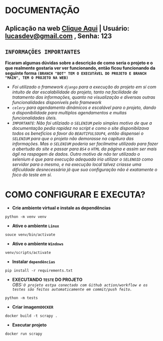 # DOCUMENTAÇÃO

## Aplicação na web [Clique Aqui](https://www.google.com.br) | Usuário: lucasdev@gmail.com , Senha: 123
## `INFORMAÇÕES IMPORTANTES`
**Ficaram algumas dúvidas sobre a descrição de como seria o projeto e o que realmente gostaria ver ver funcionando, então ficou funcionando da seguinte forma `(BRANCH "BOT" TEM O EXECUTÁVEL DO PROJETO E BRANCH "MAIN", TEM O PROJETO NA WEB)`**<br>
- *Foi utilizado o framework `django` para a execução do projeto em sí com intuíto de dar  escalabilidade do projeto, tanto na facilidade de tratamento das informações, quanto na visualização e diversas outras funcionalidades disponívels pelo framework*<br>
- *`celery` para agendamento dinámicos e escalável para o projeto, dando a disponibilidade para multiplos agendamentos e muitas funcionalidades úteis.*
- *`IMPORTANTE`: Não foi utilziado o `SELENIUM` pelo simples motivo de que a documentação pedia rapidez no script e como o site disponibilzava todos os benefícios a favor do `BEAUTIFULSOUP4`, então dispensei o `SELENIUM` para que o projeto não demorasse na capitura das informações. Mas o `SELENIUM` poderia ser facilmetne utilizado para fazer a abertuda do site e passar para `BS4` o `HTML` da página e assim ser mais ágil na raspagem de dados. Outro motivo de não ter utilizado o selenium é que para execução adequada iria utilizar o `SELENOID` como servidor para o mesmo, e na execução local talvez criasse uma dificuldade desnecessária já que sua configuração não é exatamente o foco do teste em sí.*

# COMO CONFIGURAR E EXECUTA?
- **Crie ambiente virtual e instale as dependências**
```
python -m venv venv
```

- **Ative o ambiente `Linux`**
```
souce venv/bin/activate
```

- **Ative o ambiente `Windows`**
```
venv/scripts/activate
```

- **Instalar `dependências`**
```
pip install -r requirements.txt
```

- **EXECUTANDO `TESTE` DO PROJETO**<br>
*OBS: `O projeto estpa conectado com Github action/workflow e os testes são feitos automaticamente em commit/push feito.`*
```
python -m tests
```

- **Criar imagem`DOCKER`**
```
docker build -t scrapy .
```

- **Executar projeto**
```
docker run scrapy
```

